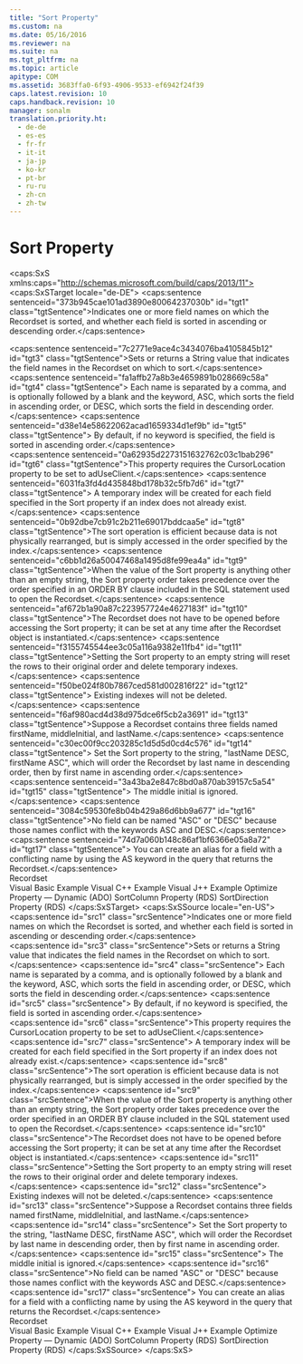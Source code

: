 ```yaml
---
title: "Sort Property"
ms.custom: na
ms.date: 05/16/2016
ms.reviewer: na
ms.suite: na
ms.tgt_pltfrm: na
ms.topic: article
apitype: COM
ms.assetid: 3683ffa0-6f93-4906-9533-ef6942f24f39
caps.latest.revision: 10
caps.handback.revision: 10
manager: sonalm
translation.priority.ht: 
  - de-de
  - es-es
  - fr-fr
  - it-it
  - ja-jp
  - ko-kr
  - pt-br
  - ru-ru
  - zh-cn
  - zh-tw
---
```

# Sort Property
<?xml version="1.0" encoding="utf-8"?>
<caps:SxS xmlns:caps="http://schemas.microsoft.com/build/caps/2013/11">
  <caps:SxSTarget locale="de-DE">
    <developerReferenceWithoutSyntaxDocument xsi:schemaLocation="http://ddue.schemas.microsoft.com/authoring/2003/5 http://dduestorage.blob.core.windows.net/ddueschema/developer.xsd" xmlns="http://ddue.schemas.microsoft.com/authoring/2003/5" xmlns:xlink="http://www.w3.org/1999/xlink" xmlns:xsi="http://www.w3.org/2001/XMLSchema-instance">
      <introduction>
        <para>
          <caps:sentence sentenceid="373b945cae101ad3890e80064237030b" id="tgt1" class="tgtSentence">Indicates one or more field names on which the <legacyLink xlink:href="ede1415f-c3df-4cc5-a05b-2576b2b84b60">Recordset</legacyLink> is sorted, and whether each field is sorted in ascending or descending order.</caps:sentence>
        </para>
      </introduction>
      <section>
        <title>
          <caps:sentence sentenceid="6f253c84dca33d0cd6f1b864ea701e8a" id="tgt2" class="tgtSentence">Settings and Return Values</caps:sentence>
        </title>
        <content>
          <para>
            <caps:sentence sentenceid="7c2771e9ace4c3434076ba4105845b12" id="tgt3" class="tgtSentence">Sets or returns a <languageKeyword>String</languageKeyword> value that indicates the field names in the <unmanagedCodeEntityReference>Recordset</unmanagedCodeEntityReference> on which to sort.</caps:sentence>
            <caps:sentence sentenceid="fa1affb27a8b3e4659891b028669c58a" id="tgt4" class="tgtSentence"> Each name is separated by a comma, and is optionally followed by a blank and the keyword, <languageKeyword>ASC</languageKeyword>, which sorts the field in ascending order, or <languageKeyword>DESC</languageKeyword>, which sorts the field in descending order.</caps:sentence>
            <caps:sentence sentenceid="d38e14e58622062acad1659334d1ef9b" id="tgt5" class="tgtSentence"> By default, if no keyword is specified, the field is sorted in ascending order.</caps:sentence>
          </para>
        </content>
      </section>
      <languageReferenceRemarks>
        <content>
          <para>
            <caps:sentence sentenceid="0a62935d2273151632762c03c1bab296" id="tgt6" class="tgtSentence">This property requires the <legacyLink xlink:href="39c8d86e-7ee9-4182-be5e-aad5ce952f84">CursorLocation</legacyLink> property to be set to <legacyBold>adUseClient</legacyBold>.</caps:sentence>
            <caps:sentence sentenceid="6031fa3fd4d435848bd178b32c5fb7d6" id="tgt7" class="tgtSentence"> A temporary index will be created for each field specified in the <unmanagedCodeEntityReference>Sort</unmanagedCodeEntityReference> property if an index does not already exist.</caps:sentence>
          </para>
          <para>
            <caps:sentence sentenceid="0b92dbe7cb91c2b211e69017bddcaa5e" id="tgt8" class="tgtSentence">The sort operation is efficient because data is not physically rearranged, but is simply accessed in the order specified by the index.</caps:sentence>
          </para>
          <para>
            <caps:sentence sentenceid="c6bb1d26a50047468a1495d8fe99ea4a" id="tgt9" class="tgtSentence">When the value of the <unmanagedCodeEntityReference>Sort</unmanagedCodeEntityReference> property is anything other than an empty string, the <unmanagedCodeEntityReference>Sort</unmanagedCodeEntityReference> property order takes precedence over the order specified in an <languageKeyword>ORDER BY</languageKeyword> clause included in the SQL statement used to open the <unmanagedCodeEntityReference>Recordset</unmanagedCodeEntityReference>.</caps:sentence>
          </para>
          <para>
            <caps:sentence sentenceid="af672b1a90a87c223957724e4627183f" id="tgt10" class="tgtSentence">The <unmanagedCodeEntityReference>Recordset</unmanagedCodeEntityReference> does not have to be opened before accessing the <unmanagedCodeEntityReference>Sort</unmanagedCodeEntityReference> property; it can be set at any time after the <unmanagedCodeEntityReference>Recordset</unmanagedCodeEntityReference> object is instantiated.</caps:sentence>
          </para>
          <para>
            <caps:sentence sentenceid="f3155745544ee3c05a116a9382e11fb4" id="tgt11" class="tgtSentence">Setting the <unmanagedCodeEntityReference>Sort</unmanagedCodeEntityReference> property to an empty string will reset the rows to their original order and delete temporary indexes.</caps:sentence>
            <caps:sentence sentenceid="f50be024f80b7867ced581d002816f22" id="tgt12" class="tgtSentence"> Existing indexes will not be deleted.</caps:sentence>
          </para>
          <para>
            <caps:sentence sentenceid="f6af980acd4d38d975dce6f5cb2a3691" id="tgt13" class="tgtSentence">Suppose a <unmanagedCodeEntityReference>Recordset</unmanagedCodeEntityReference> contains three fields named <legacyItalic>firstName</legacyItalic>, <legacyItalic>middleInitial</legacyItalic>, and <legacyItalic>lastName</legacyItalic>.</caps:sentence>
            <caps:sentence sentenceid="c30ec00f9cc203285c1d5d5d0cd4c576" id="tgt14" class="tgtSentence"> Set the <unmanagedCodeEntityReference>Sort</unmanagedCodeEntityReference> property to the string, "<codeInline>lastName DESC, firstName ASC</codeInline>", which will order the <unmanagedCodeEntityReference>Recordset</unmanagedCodeEntityReference> by last name in descending order, then by first name in ascending order.</caps:sentence>
            <caps:sentence sentenceid="3a43ba2e847c8bd0a870ab39157c5a54" id="tgt15" class="tgtSentence"> The middle initial is ignored.</caps:sentence>
          </para>
          <para>
            <caps:sentence sentenceid="3084c59530fe8b04b429a86d6bb9a677" id="tgt16" class="tgtSentence">No field can be named "ASC" or "DESC" because those names conflict with the keywords <languageKeyword>ASC</languageKeyword> and <languageKeyword>DESC</languageKeyword>.</caps:sentence>
            <caps:sentence sentenceid="74d7a060b148c86af1bf6366e05a8a72" id="tgt17" class="tgtSentence"> You can create an alias for a field with a conflicting name by using the <languageKeyword>AS</languageKeyword> keyword in the query that returns the <unmanagedCodeEntityReference>Recordset</unmanagedCodeEntityReference>.</caps:sentence>
          </para>
        </content>
      </languageReferenceRemarks>
      <section>
        <title>
          <caps:sentence sentenceid="2f342d3be839cc5b67ae0de7d404b8e6" id="tgt18" class="tgtSentence">Applies To</caps:sentence>
        </title>
        <content>
          <para>
            <link xlink:href="ede1415f-c3df-4cc5-a05b-2576b2b84b60">Recordset</link>
          </para>
        </content>
      </section>
      <relatedTopics>
        <link xlink:href="fc2fd40b-65d6-4023-90a3-90c9a88ef6cf">Visual Basic Example</link>
        <link xlink:href="58199284-747b-4312-b97f-797ee7bd4435">Visual C++ Example</link>
        <link xlink:href="460d4bbc-6250-475e-843e-899cf3c11742">Visual J++ Example</link>
        <link xlink:href="a491c4ce-2b04-4c84-be83-3846bde8d16b">Optimize Property — Dynamic (ADO)</link>
        <link xlink:href="f6f80f67-f0fb-4e63-a5f5-8fdf312aac63">SortColumn Property (RDS)</link>
        <link xlink:href="1d9d8715-e4ad-4ff3-bf7f-f1dc0532d8c2">SortDirection Property (RDS)</link>
      </relatedTopics>
    </developerReferenceWithoutSyntaxDocument>
  </caps:SxSTarget>
  <caps:SxSSource locale="en-US">
    <developerReferenceWithoutSyntaxDocument xsi:schemaLocation="http://ddue.schemas.microsoft.com/authoring/2003/5 http://dduestorage.blob.core.windows.net/ddueschema/developer.xsd" xmlns="http://ddue.schemas.microsoft.com/authoring/2003/5" xmlns:xlink="http://www.w3.org/1999/xlink" xmlns:xsi="http://www.w3.org/2001/XMLSchema-instance">
      <introduction>
        <para>
          <caps:sentence id="src1" class="srcSentence">Indicates one or more field names on which the <legacyLink xlink:href="ede1415f-c3df-4cc5-a05b-2576b2b84b60">Recordset</legacyLink> is sorted, and whether each field is sorted in ascending or descending order.</caps:sentence>
        </para>
      </introduction>
      <section>
        <title>
          <caps:sentence id="src2" class="srcSentence">Settings and Return Values</caps:sentence>
        </title>
        <content>
          <para>
            <caps:sentence id="src3" class="srcSentence">Sets or returns a <languageKeyword>String</languageKeyword> value that indicates the field names in the <unmanagedCodeEntityReference>Recordset</unmanagedCodeEntityReference> on which to sort.</caps:sentence>
            <caps:sentence id="src4" class="srcSentence"> Each name is separated by a comma, and is optionally followed by a blank and the keyword, <languageKeyword>ASC</languageKeyword>, which sorts the field in ascending order, or <languageKeyword>DESC</languageKeyword>, which sorts the field in descending order.</caps:sentence>
            <caps:sentence id="src5" class="srcSentence"> By default, if no keyword is specified, the field is sorted in ascending order.</caps:sentence>
          </para>
        </content>
      </section>
      <languageReferenceRemarks>
        <content>
          <para>
            <caps:sentence id="src6" class="srcSentence">This property requires the <legacyLink xlink:href="39c8d86e-7ee9-4182-be5e-aad5ce952f84">CursorLocation</legacyLink> property to be set to <legacyBold>adUseClient</legacyBold>.</caps:sentence>
            <caps:sentence id="src7" class="srcSentence"> A temporary index will be created for each field specified in the <unmanagedCodeEntityReference>Sort</unmanagedCodeEntityReference> property if an index does not already exist.</caps:sentence>
          </para>
          <para>
            <caps:sentence id="src8" class="srcSentence">The sort operation is efficient because data is not physically rearranged, but is simply accessed in the order specified by the index.</caps:sentence>
          </para>
          <para>
            <caps:sentence id="src9" class="srcSentence">When the value of the <unmanagedCodeEntityReference>Sort</unmanagedCodeEntityReference> property is anything other than an empty string, the <unmanagedCodeEntityReference>Sort</unmanagedCodeEntityReference> property order takes precedence over the order specified in an <languageKeyword>ORDER BY</languageKeyword> clause included in the SQL statement used to open the <unmanagedCodeEntityReference>Recordset</unmanagedCodeEntityReference>.</caps:sentence>
          </para>
          <para>
            <caps:sentence id="src10" class="srcSentence">The <unmanagedCodeEntityReference>Recordset</unmanagedCodeEntityReference> does not have to be opened before accessing the <unmanagedCodeEntityReference>Sort</unmanagedCodeEntityReference> property; it can be set at any time after the <unmanagedCodeEntityReference>Recordset</unmanagedCodeEntityReference> object is instantiated.</caps:sentence>
          </para>
          <para>
            <caps:sentence id="src11" class="srcSentence">Setting the <unmanagedCodeEntityReference>Sort</unmanagedCodeEntityReference> property to an empty string will reset the rows to their original order and delete temporary indexes.</caps:sentence>
            <caps:sentence id="src12" class="srcSentence"> Existing indexes will not be deleted.</caps:sentence>
          </para>
          <para>
            <caps:sentence id="src13" class="srcSentence">Suppose a <unmanagedCodeEntityReference>Recordset</unmanagedCodeEntityReference> contains three fields named <legacyItalic>firstName</legacyItalic>, <legacyItalic>middleInitial</legacyItalic>, and <legacyItalic>lastName</legacyItalic>.</caps:sentence>
            <caps:sentence id="src14" class="srcSentence"> Set the <unmanagedCodeEntityReference>Sort</unmanagedCodeEntityReference> property to the string, "<codeInline>lastName DESC, firstName ASC</codeInline>", which will order the <unmanagedCodeEntityReference>Recordset</unmanagedCodeEntityReference> by last name in descending order, then by first name in ascending order.</caps:sentence>
            <caps:sentence id="src15" class="srcSentence"> The middle initial is ignored.</caps:sentence>
          </para>
          <para>
            <caps:sentence id="src16" class="srcSentence">No field can be named "ASC" or "DESC" because those names conflict with the keywords <languageKeyword>ASC</languageKeyword> and <languageKeyword>DESC</languageKeyword>.</caps:sentence>
            <caps:sentence id="src17" class="srcSentence"> You can create an alias for a field with a conflicting name by using the <languageKeyword>AS</languageKeyword> keyword in the query that returns the <unmanagedCodeEntityReference>Recordset</unmanagedCodeEntityReference>.</caps:sentence>
          </para>
        </content>
      </languageReferenceRemarks>
      <section>
        <title>
          <caps:sentence id="src18" class="srcSentence">Applies To</caps:sentence>
        </title>
        <content>
          <para>
            <link xlink:href="ede1415f-c3df-4cc5-a05b-2576b2b84b60">Recordset</link>
          </para>
        </content>
      </section>
      <relatedTopics>
        <link xlink:href="fc2fd40b-65d6-4023-90a3-90c9a88ef6cf">Visual Basic Example</link>
        <link xlink:href="58199284-747b-4312-b97f-797ee7bd4435">Visual C++ Example</link>
        <link xlink:href="460d4bbc-6250-475e-843e-899cf3c11742">Visual J++ Example</link>
        <link xlink:href="a491c4ce-2b04-4c84-be83-3846bde8d16b">Optimize Property — Dynamic (ADO)</link>
        <link xlink:href="f6f80f67-f0fb-4e63-a5f5-8fdf312aac63">SortColumn Property (RDS)</link>
        <link xlink:href="1d9d8715-e4ad-4ff3-bf7f-f1dc0532d8c2">SortDirection Property (RDS)</link>
      </relatedTopics>
    </developerReferenceWithoutSyntaxDocument>
  </caps:SxSSource>
</caps:SxS>